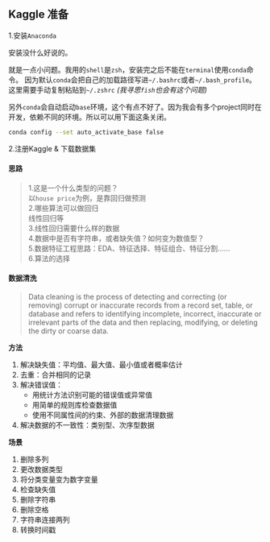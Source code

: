 ## Kaggle 准备

1.安装`Anaconda`

安装没什么好说的。

就是一点小问题。我用的`shell`是`zsh`，安装完之后不能在`terminal`使用`conda`命令。
因为默认`conda`会把自己的加载路径写进`~/.bashrc`或者`~/.bash_profile`。这里需要手动复制粘贴到`~/.zshrc` *(我寻思`fish`也会有这个问题)*

另外`conda`会自动启动`base`环境，这个有点不好了。因为我会有多个project同时在开发，依赖不同的环境。所以可以用下面这条关闭。
```bash
conda config --set auto_activate_base false
```

2.注册Kaggle & 下载数据集

#### 思路

>1.这是一个什么类型的问题？<br>
>以`house price`为例，是靠回归做预测<br>
>2.哪些算法可以做回归<br>
>线性回归等<br>
>3.线性回归需要什么样的数据<br>
>4.数据中是否有字符串，或者缺失值？如何变为数值型？<br>
>5.数据特征工程思路：EDA、特征选择、特征组合、特征分割……<br>
>6.算法的选择

#### 数据清洗

>Data cleaning is the process of detecting and correcting (or removing) corrupt or inaccurate records from a record set, table, or database and refers to identifying incomplete, incorrect, inaccurate or irrelevant parts of the data and then replacing, modifying, or deleting the dirty or coarse data.

**方法**

1. 解决缺失值：平均值、最大值、最小值或者概率估计
2. 去重：合并相同的记录
3. 解决错误值：
    + 用统计方法识别可能的错误值或异常值
    + 用简单的规则库检查数据值
    + 使用不同属性间的约束、外部的数据清理数据
4. 解决数据的不一致性：类别型、次序型数据

**场景**

1. 删除多列
2. 更改数据类型
3. 将分类变量变为数字变量
4. 检查缺失值
5. 删除字符串
6. 删除空格
7. 字符串连接两列
8. 转换时间戳
